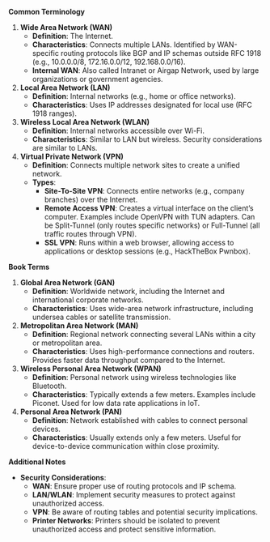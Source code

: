 **Common Terminology**
1. **Wide Area Network (WAN)**
    - **Definition**: The Internet.
    - **Characteristics**: Connects multiple LANs. Identified by WAN-specific routing protocols like BGP and IP schemas outside RFC 1918 (e.g., 10.0.0.0/8, 172.16.0.0/12, 192.168.0.0/16).
    - **Internal WAN**: Also called Intranet or Airgap Network, used by large organizations or government agencies.
2. **Local Area Network (LAN)**
    - **Definition**: Internal networks (e.g., home or office networks).
    - **Characteristics**: Uses IP addresses designated for local use (RFC 1918 ranges).
3. **Wireless Local Area Network (WLAN)**
    - **Definition**: Internal networks accessible over Wi-Fi.
    - **Characteristics**: Similar to LAN but wireless. Security considerations are similar to LANs.
4. **Virtual Private Network (VPN)**
    - **Definition**: Connects multiple network sites to create a unified network.
    - **Types**:
        - **Site-To-Site VPN**: Connects entire networks (e.g., company branches) over the Internet.
        - **Remote Access VPN**: Creates a virtual interface on the client’s computer. Examples include OpenVPN with TUN adapters. Can be Split-Tunnel (only routes specific networks) or Full-Tunnel (all traffic routes through VPN).
        - **SSL VPN**: Runs within a web browser, allowing access to applications or desktop sessions (e.g., HackTheBox Pwnbox).


**Book Terms**
1. **Global Area Network (GAN)**
    - **Definition**: Worldwide network, including the Internet and international corporate networks.
    - **Characteristics**: Uses wide-area network infrastructure, including undersea cables or satellite transmission.
2. **Metropolitan Area Network (MAN)**
    - **Definition**: Regional network connecting several LANs within a city or metropolitan area.
    - **Characteristics**: Uses high-performance connections and routers. Provides faster data throughput compared to the Internet.
3. **Wireless Personal Area Network (WPAN)**
    - **Definition**: Personal network using wireless technologies like Bluetooth.
    - **Characteristics**: Typically extends a few meters. Examples include Piconet. Used for low data rate applications in IoT.
4. **Personal Area Network (PAN)**
    - **Definition**: Network established with cables to connect personal devices.
    - **Characteristics**: Usually extends only a few meters. Useful for device-to-device communication within close proximity.

**Additional Notes**
- **Security Considerations**:
    - **WAN**: Ensure proper use of routing protocols and IP schema.
    - **LAN/WLAN**: Implement security measures to protect against unauthorized access.
    - **VPN**: Be aware of routing tables and potential security implications.
    - **Printer Networks**: Printers should be isolated to prevent unauthorized access and protect sensitive information.